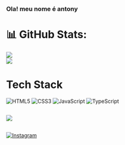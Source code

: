 <!-- ### Ola!! meu nome é Antony Santos 👋
[![Blog](https://img.shields.io/badge/Instagram-E4405F?style=for-the-badge&logo=instagram&logoColor=white)](http://instagram.com/tony_dev_23)


![Anurag's GitHub stats](https://github-readme-stats.vercel.app/api?username=antonysantos71&show_icons=true&theme=transparent)
 -->
 

### Ola! meu nome é antony




# 📊 GitHub Stats:
![](https://github-readme-stats.vercel.app/api?username=antonysantos71&theme=blue-green&hide_border=false&include_all_commits=false&count_private=false)<br/>
![](https://github-readme-streak-stats.herokuapp.com/?user=antonysantos71&theme=blue-green&hide_border=false)<br/>
# Tech Stack
![HTML5](https://img.shields.io/badge/html5-%23E34F26.svg?style=for-the-badge&logo=html5&logoColor=white) ![CSS3](https://img.shields.io/badge/css3-%231572B6.svg?style=for-the-badge&logo=css3&logoColor=white) ![JavaScript](https://img.shields.io/badge/javascript-%23323330.svg?style=for-the-badge&logo=javascript&logoColor=%23F7DF1E) ![TypeScript](https://img.shields.io/badge/typescript-%23007ACC.svg?style=for-the-badge&logo=typescript&logoColor=white)
##
[![](https://visitcount.itsvg.in/api?id=antonysantos71&icon=0&color=0)](https://visitcount.itsvg.in)
##
[![Instagram](https://img.shields.io/badge/Instagram-%23E4405F.svg?logo=Instagram&logoColor=white)](https://instagram.com/tony_dev_23) 


<!-- Proudly created with GPRM ( https://gprm.itsvg.in ) -->
